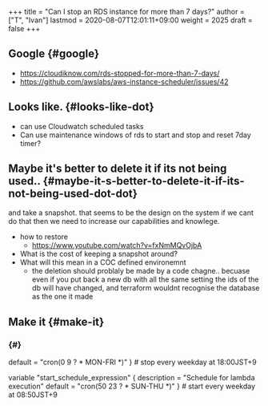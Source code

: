 +++
title = "Can I stop an RDS instance for more than 7 days?"
author = ["T", "Ivan"]
lastmod = 2020-08-07T12:01:11+09:00
weight = 2025
draft = false
+++

## Google {#google}

-   <https://cloudiknow.com/rds-stopped-for-more-than-7-days/>
-   <https://github.com/awslabs/aws-instance-scheduler/issues/42>


## Looks like. {#looks-like-dot}

-   can use Cloudwatch scheduled tasks
-   Can use maintenance windows of rds to start and stop and reset
    7day timer?


## Maybe it's better to delete it if its not being used.. {#maybe-it-s-better-to-delete-it-if-its-not-being-used-dot-dot}

and take a snapshot.
that seems to be the design on the system
if we cant do that then we need to increase our capabilities and
knowlege.

-   how to restore
    -   <https://www.youtube.com/watch?v=fxNmMQvOjbA>
-   What is the cost of keeping a snapshot around?
-   What will this mean in a COC defined environemnt
    -   the deletion should problaly be made by a code chagne..
        becuase even if you put back a new db with all the same
        setting
        the ids of the db will have changed, and terraform wouldnt
        recognise the database as the one it made


## Make it {#make-it}


###  {#}

  default     = "cron(0 9 ? \* MON-FRI \*)"
} # stop every weekday at 18:00JST+9

variable "start\_schedule\_expression" {
  description = "Schedule for lambda execution"
  default     = "cron(50 23 ? \* SUN-THU \*)"
} # start every weekday at 08:50JST+9
